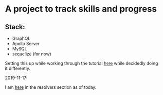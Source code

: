 # A project to track skills and progress

## Stack:
- GraphQL
- Apollo Server
- MySQL
- sequelize (for now)

Setting this up while working through the tutorial [here](https://www.apollographql.com/docs/tutorial) while decidedly doing it differently.

2019-11-17:

I am [here](https://www.apollographql.com/docs/tutorial/resolvers) in the resolvers section as of today.

